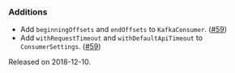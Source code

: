 ### Additions
- Add `beginningOffsets` and `endOffsets` to `KafkaConsumer`. ([#59][#59])
- Add `withRequestTimeout` and `withDefaultApiTimeout` to `ConsumerSettings`. ([#59][#59])

[#59]: https://github.com/ovotech/fs2-kafka/pull/59

Released on 2018-12-10.
